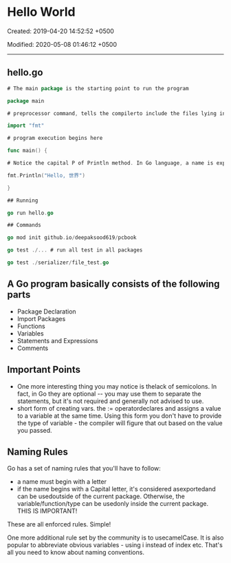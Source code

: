 # Hello World

Created: 2019-04-20 14:52:52 +0500

Modified: 2020-05-08 01:46:12 +0500

---

## hello.go

```go
# The main package is the starting point to run the program

package main

# preprocessor command, tells the compilerto include the files lying in the package fmt

import "fmt"

# program execution begins here

func main() {

# Notice the capital P of Println method. In Go language, a name is exported if it starts with capital letter. Exported means the function or variable/constant is accessible to the importer of the respective package

fmt.Println("Hello, 世界")

}

## Running

go run hello.go

## Commands

go mod init github.io/deepaksood619/pcbook

go test ./... # run all test in all packages

go test ./serializer/file_test.go
```

## A Go program basically consists of the following parts

- Package Declaration
- Import Packages
- Functions
- Variables
- Statements and Expressions
- Comments

## Important Points

- One more interesting thing you may notice is thelack of semicolons. In fact, in Go they are optional -- you may use them to separate the statements, but it's not required and generally not advised to use.
- short form of creating vars. the := operatordeclares and assigns a value to a variable at the same time. Using this form you don't have to provide the type of variable - the compiler will figure that out based on the value you passed.

## Naming Rules

Go has a set of naming rules that you'll have to follow:

- a name must begin with a letter
- if the name begins with a Capital letter, it's considered asexportedand can be usedoutside of the current package. Otherwise, the variable/function/type can be usedonly inside the current package. THIS IS IMPORTANT!

These are all enforced rules. Simple!

One more additional rule set by the community is to usecamelCase. It is also popular to abbreviate obvious variables - using i instead of index etc. That's all you need to know about naming conventions.
